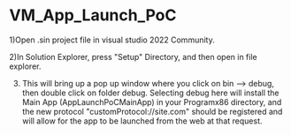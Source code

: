 # VM_App_Launch_PoC


1)Open .sin project file in visual studio 2022 Community. 

2)In Solution Explorer, press "Setup" Directory, and then open in file explorer.

3) This will bring up a pop up window where you click on bin --> debug, then double click on folder debug. Selecting debug here will install the Main App (AppLaunchPoCMainApp) in your Programx86 directory, and the new protocol "customProtocol://site.com" should be registered and will allow for the app to be launched from the web at that request. 
